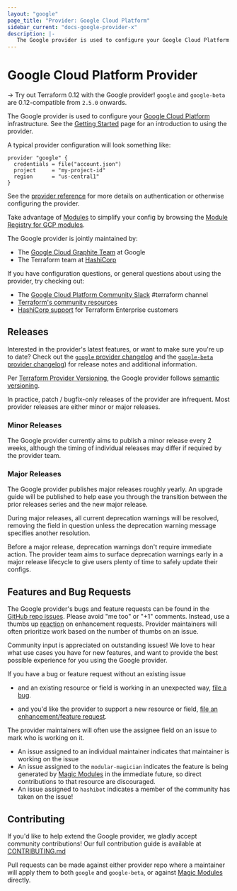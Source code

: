 ```yaml
---
layout: "google"
page_title: "Provider: Google Cloud Platform"
sidebar_current: "docs-google-provider-x"
description: |-
   The Google provider is used to configure your Google Cloud Platform infrastructure
---
```


# Google Cloud Platform Provider

-> Try out Terraform 0.12 with the Google provider! `google` and `google-beta` are 0.12-compatible from `2.5.0` onwards.

The Google provider is used to configure your [Google Cloud Platform](https://cloud.google.com/) infrastructure.
See the [Getting Started](/docs/providers/google/guides/getting_started.html) page for an introduction to using the provider.

A typical provider configuration will look something like:

```hcl
provider "google" {
  credentials = file("account.json")
  project     = "my-project-id"
  region      = "us-central1"
}
```

See the [provider reference](/docs/providers/google/guides/provider_reference.html)
for more details on authentication or otherwise configuring the provider.

Take advantage of [Modules](https://www.terraform.io/docs/modules/index.html)
to simplify your config by browsing the [Module Registry for GCP modules](https://registry.terraform.io/browse?provider=google).

The Google provider is jointly maintained by:

* The [Google Cloud Graphite Team](https://cloudplatform.googleblog.com/2017/03/partnering-on-open-source-Google-and-HashiCorp-engineers-on-managing-GCP-infrastructure.html) at Google
* The Terraform team at [HashiCorp](https://www.hashicorp.com/)

If you have configuration questions, or general questions about using the provider, try checking out:

* The [Google Cloud Platform Community Slack](https://gcp-slack.appspot.com/) #terraform channel
* [Terraform's community resources](https://www.terraform.io/docs/extend/community/index.html)
* [HashiCorp support](https://support.hashicorp.com) for Terraform Enterprise customers

## Releases

Interested in the provider's latest features, or want to make sure you're up to date?
Check out the [`google` provider changelog](https://github.com/hashicorp/terraform-provider-google/blob/master/CHANGELOG.md)
and the [`google-beta` provider changelog](https://github.com/hashicorp/terraform-provider-google-beta/blob/master/CHANGELOG.md))
for release notes and additional information.

Per [Terraform Provider Versioning](https://www.hashicorp.com/blog/hashicorp-terraform-provider-versioning),
the Google provider follows [semantic versioning](https://semver.org/).

In practice, patch / bugfix-only releases of the provider are infrequent. Most
provider releases are either minor or major releases.

### Minor Releases

The Google provider currently aims to publish a minor release every 2 weeks,
although the timing of individual releases may differ if required by the
provider team.

### Major Releases

The Google provider publishes major releases roughly yearly. An upgrade guide
will be published to help ease you through the transition between the prior
releases series and the new major release.

During major releases, all current deprecation warnings will be resolved,
removing the field in question unless the deprecation warning message specifies
another resolution.

Before a major release, deprecation warnings don't require immediate action. The
provider team aims to surface deprecation warnings early in a major release
lifecycle to give users plenty of time to safely update their configs.

## Features and Bug Requests

The Google provider's bugs and feature requests can be found in the [GitHub repo issues](https://github.com/hashicorp/terraform-provider-google/issues).
Please avoid "me too" or "+1" comments. Instead, use a thumbs up [reaction](https://blog.github.com/2016-03-10-add-reactions-to-pull-requests-issues-and-comments/)
on enhancement requests. Provider maintainers will often prioritize work based on the
number of thumbs on an issue.

Community input is appreciated on outstanding issues! We love to hear what use
cases you have for new features, and want to provide the best possible
experience for you using the Google provider.

If you have a bug or feature request without an existing issue

* and an existing resource or field is working in an unexpected way, [file a bug](https://github.com/hashicorp/terraform-provider-google/issues/new?template=bug.md).

* and you'd like the provider to support a new resource or field, [file an enhancement/feature request](https://github.com/hashicorp/terraform-provider-google/issues/new?template=enhancement.md).

The provider maintainers will often use the assignee field on an issue to mark
who is working on it.

* An issue assigned to an individual maintainer indicates that maintainer is working
on the issue
* An issue assigned to the `modular-magician` indicates the feature is being
generated by [Magic Modules](https://github.com/GoogleCloudPlatform/magic-modules)
in the immediate future, so direct contributions to that resource are discouraged.
* An issue assigned to `hashibot` indicates a member of the community has taken on
the issue!

## Contributing

If you'd like to help extend the Google provider, we gladly accept community
contributions! Our full contribution guide is available at [CONTRIBUTING.md](https://github.com/hashicorp/terraform-provider-google/blob/master/.github/CONTRIBUTING.md)

Pull requests can be made against either provider repo where a maintainer will
apply them to both `google` and `google-beta`, or against [Magic Modules](https://github.com/GoogleCloudPlatform/magic-modules)
directly.
